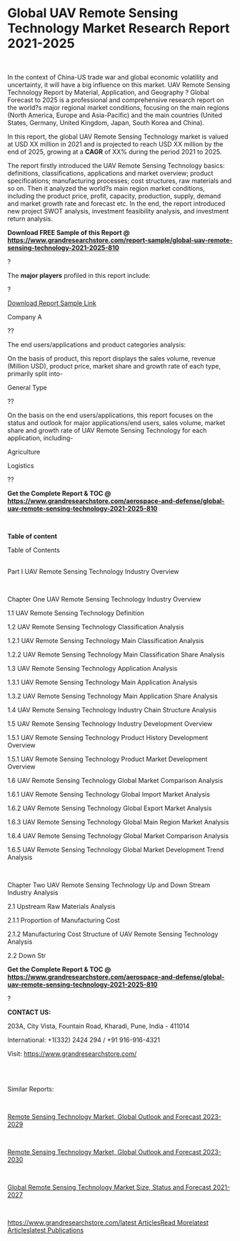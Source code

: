 <h1>Global UAV Remote Sensing Technology Market Research Report 2021-2025</h1><br/><p>In the context of China-US trade war and global economic volatility and uncertainty, it will have a big influence on this market. UAV Remote Sensing Technology Report by Material, Application, and Geography ? Global Forecast to 2025 is a professional and comprehensive research report on the world?s major regional market conditions, focusing on the main regions (North America, Europe and Asia-Pacific) and the main countries (United States, Germany, United Kingdom, Japan, South Korea and China).</p>
 
 
 
 <p>In this report, the global UAV Remote Sensing Technology market is valued at USD XX million in 2021 and is projected to reach USD XX million by the end of 2025, growing at a <strong>CAGR</strong> of XX% during the period 2021 to 2025.</p>
 
 
 
 <p>The report firstly introduced the UAV Remote Sensing Technology basics: definitions, classifications, applications and market overview; product specifications; manufacturing processes; cost structures, raw materials and so on. Then it analyzed the world?s main region market conditions, including the product price, profit, capacity, production, supply, demand and market growth rate and forecast etc. In the end, the report introduced new project SWOT analysis, investment feasibility analysis, and investment return analysis.</p>
 
 
 
 <div><b>Download FREE Sample of this Report @ <a href="https://www.grandresearchstore.com/report-sample/global-uav-remote-sensing-technology-2021-2025-810">https://www.grandresearchstore.com/report-sample/global-uav-remote-sensing-technology-2021-2025-810</a></b></div>
 
 
 
 <p>? </p>
 
 
 
 <p>The <strong>major players</strong> profiled in this report include:</p>
 
 
 
 <p>? </p>
 
 
 
 <p><a href="https://www.grandresearchstore.com/mr-admin/report-sample/global-uav-remote-sensing-technology-2021-2025-810">Download Report Sample Link</a></p>
 
 
 
 <p>Company A</p>
 
 
 
 <p>??</p>
 
 
 
 <p>The end users/applications and product categories analysis:</p>
 
 
 
 <p>On the basis of product, this report displays the sales volume, revenue (Million USD), product price, market share and growth rate of each type, primarily split into-</p>
 
 
 
 <p>General Type</p>
 
 
 
 <p>??</p>
 
 
 
 <p>On the basis on the end users/applications, this report focuses on the status and outlook for major applications/end users, sales volume, market share and growth rate of UAV Remote Sensing Technology for each application, including-</p>
 
 
 
 <p>Agriculture</p>
 
 
 
 <p>Logistics</p>
 
 
 
 <p>??</p>
 
 
 
 <div><b>Get the Complete Report & TOC @ <a href="https://www.grandresearchstore.com/aerospace-and-defense/global-uav-remote-sensing-technology-2021-2025-810">https://www.grandresearchstore.com/aerospace-and-defense/global-uav-remote-sensing-technology-2021-2025-810</a></b></div>
 
 
 
 <p><br />
 
 <b>Table of content</b></p>
 
 
 
 <p>Table of Contents<br />
 
 <br />
 
 Part I UAV Remote Sensing Technology Industry Overview<br />
 
 <br />
 
 Chapter One UAV Remote Sensing Technology Industry Overview<br />
 
 1.1 UAV Remote Sensing Technology Definition<br />
 
 1.2 UAV Remote Sensing Technology Classification Analysis<br />
 
 1.2.1 UAV Remote Sensing Technology Main Classification Analysis<br />
 
 1.2.2 UAV Remote Sensing Technology Main Classification Share Analysis<br />
 
 1.3 UAV Remote Sensing Technology Application Analysis<br />
 
 1.3.1 UAV Remote Sensing Technology Main Application Analysis<br />
 
 1.3.2 UAV Remote Sensing Technology Main Application Share Analysis<br />
 
 1.4 UAV Remote Sensing Technology Industry Chain Structure Analysis<br />
 
 1.5 UAV Remote Sensing Technology Industry Development Overview<br />
 
 1.5.1 UAV Remote Sensing Technology Product History Development Overview<br />
 
 1.5.1 UAV Remote Sensing Technology Product Market Development Overview<br />
 
 1.6 UAV Remote Sensing Technology Global Market Comparison Analysis<br />
 
 1.6.1 UAV Remote Sensing Technology Global Import Market Analysis<br />
 
 1.6.2 UAV Remote Sensing Technology Global Export Market Analysis<br />
 
 1.6.3 UAV Remote Sensing Technology Global Main Region Market Analysis<br />
 
 1.6.4 UAV Remote Sensing Technology Global Market Comparison Analysis<br />
 
 1.6.5 UAV Remote Sensing Technology Global Market Development Trend Analysis<br />
 
 <br />
 
 Chapter Two UAV Remote Sensing Technology Up and Down Stream Industry Analysis<br />
 
 2.1 Upstream Raw Materials Analysis<br />
 
 2.1.1 Proportion of Manufacturing Cost<br />
 
 2.1.2 Manufacturing Cost Structure of UAV Remote Sensing Technology Analysis<br />
 
 2.2 Down Str</p>
 
 
 
 <div><b>Get the Complete Report & TOC @ <a href="https://www.grandresearchstore.com/aerospace-and-defense/global-uav-remote-sensing-technology-2021-2025-810">https://www.grandresearchstore.com/aerospace-and-defense/global-uav-remote-sensing-technology-2021-2025-810</a></b></div>
 
 
 
 <p>? </p>
 
 
 
 <p><b>CONTACT US:</b><br />
 
 203A, City Vista, Fountain Road, Kharadi, Pune, India - 411014<br />
 
 International: +1(332) 2424 294 / +91 916-916-4321<br />
 
 Visit: <a href="https://www.grandresearchstore.com/">https://www.grandresearchstore.com/</a><br />
 
 <br />
 
 <br />
 
 Similar Reports:<br />
 
 <br />
 
 <a href="https://www.grandresearchstore.com/ict-and-media/global-remote-sensing-technology-forecast-2023-2029-702">Remote Sensing Technology Market, Global Outlook and Forecast 2023-2029</a><br />
 
 <br />
 
 <a href="https://www.grandresearchstore.com/ict-and-media/global-remote-sensing-technology-forecast-2023-2030-928">Remote Sensing Technology Market, Global Outlook and Forecast 2023-2030</a><br />
 
 <br />
 
 <a href="https://www.grandresearchstore.com/ict-and-media/global-remote-sensing-technology-2021-2027-327">Global Remote Sensing Technology Market Size, Status and Forecast 2021-2027</a><br />
 
 <br />
 
 <a href="https://gyeongbokgung.com">https://www.grandresearchstore.com/</a><a href="https://hallyeomaritime.com">latest Articles</a><a href="https://jingwansa.com">Read More</a><a href="https://nguoiviet.jp/">latest Articles</a><a href="https://www.intelmarketresearch.com/">latest Publications</a></p>